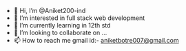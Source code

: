 - 👋 Hi, I’m @Aniket200-ind
- 👀 I’m interested in full stack web development
- 🌱 I’m currently learning in 12th std
- 💞️ I’m looking to collaborate on ...
- 📫 How to reach me gmail id:- aniketbotre007@gmail.com

<!---
Aniket200-ind/Aniket200-ind is a ✨ special ✨ repository because its `README.md` (this file) appears on your GitHub profile.
You can click the Preview link to take a look at your changes.
--->
